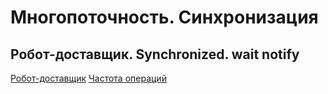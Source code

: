 # Многопоточность. Синхронизация
## Робот-доставщик. Synchronized. wait notify
[Робот-доставщик](https://github.com/VioK0709/Multithreading_2_Robot/blob/main/src/Main.java)
[Частота операций](https://github.com/VioK0709/Multithreading_2_Robot/blob/freqlog/src/Main.java)
